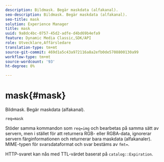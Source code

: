 ```yaml
---
description: Bildmask. Begär maskdata (alfakanal).
seo-description: Bildmask. Begär maskdata (alfakanal).
seo-title: mask
solution: Experience Manager
title: mask
uuid: 9a8dc4bc-0757-45d2-adfe-d4bd69b4efa9
feature: Dynamic Media Classic,SDK/API
role: Utvecklare,Affärsledare
translation-type: tm+mt
source-git-commit: 469d1a5c43a972116a8a2efb0de5708800130a99
workflow-type: tm+mt
source-wordcount: '93'
ht-degree: 0%

---
```



# mask{#mask}

Bildmask. Begär maskdata (alfakanal).

`req=mask`

Stöder samma kommandon som `req=img` och bearbetas på samma sätt av servern, men i stället för att returnera RGB- eller RGBA-data, ignorerar servern färginformationen och returnerar bara maskdata (alfakanaler). MIME-typen för svarsdataformat och svar bestäms av `fmt=`.

HTTP-svaret kan nås med TTL-värdet baserat på `catalog::Expiration`.
